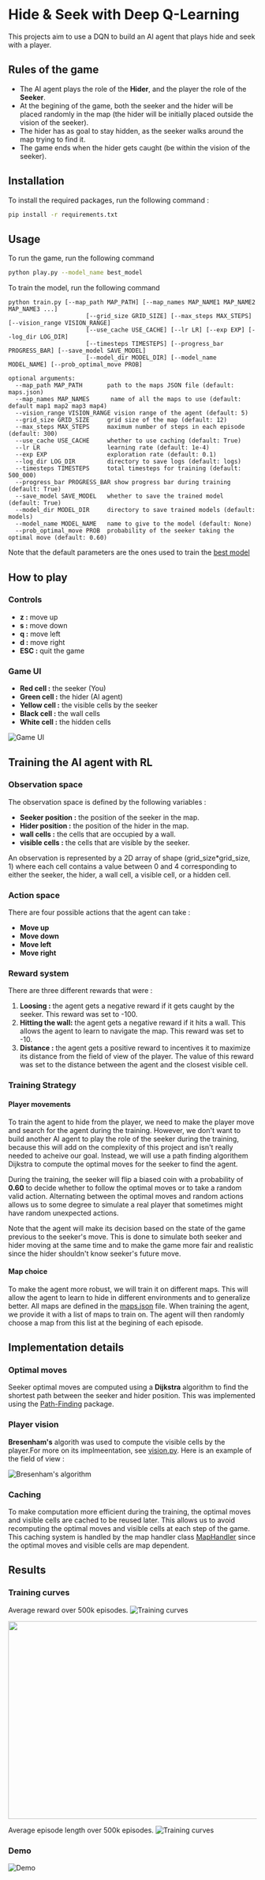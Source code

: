 # Hide & Seek with Deep Q-Learning


This projects aim to use a DQN to build an AI agent that plays hide and seek with a player.

## Rules of the game
- The AI agent plays the role of the **Hider**, and the player the role of the **Seeker**.
- At the begining of the game, both the seeker and the hider will be placed randomly in the map (the hider will be initially placed outside the vision of the seeker).
-  The hider has as goal to stay hidden, as the seeker walks around the map trying to find it.
- The game ends when the hider gets caught (be within the vision of the seeker).

## Installation
To install the required packages, run the following command :
```bash
pip install -r requirements.txt
```

## Usage
To run the game, run the following command 
```bash
python play.py --model_name best_model
```

To train the model, run the following command 
```
python train.py [--map_path MAP_PATH] [--map_names MAP_NAME1 MAP_NAME2 MAP_NAME3 ...] 
                      [--grid_size GRID_SIZE] [--max_steps MAX_STEPS] [--vision_range VISION_RANGE]
                      [--use_cache USE_CACHE] [--lr LR] [--exp EXP] [--log_dir LOG_DIR]
                      [--timesteps TIMESTEPS] [--progress_bar PROGRESS_BAR] [--save_model SAVE_MODEL]
                      [--model_dir MODEL_DIR] [--model_name MODEL_NAME] [--prob_optimal_move PROB]

optional arguments:
  --map_path MAP_PATH       path to the maps JSON file (default: maps.json)
  --map_names MAP_NAMES      name of all the maps to use (default: default map1 map2 map3 map4)
  --vision_range VISION_RANGE vision range of the agent (default: 5)
  --grid_size GRID_SIZE     grid size of the map (default: 12)
  --max_steps MAX_STEPS     maximum number of steps in each episode (default: 300)
  --use_cache USE_CACHE     whether to use caching (default: True)
  --lr LR                   learning rate (default: 1e-4)
  --exp EXP                 exploration rate (default: 0.1)
  --log_dir LOG_DIR         directory to save logs (default: logs)
  --timesteps TIMESTEPS     total timesteps for training (default: 500_000)
  --progress_bar PROGRESS_BAR show progress bar during training (default: True)
  --save_model SAVE_MODEL   whether to save the trained model (default: True)
  --model_dir MODEL_DIR     directory to save trained models (default: models)
  --model_name MODEL_NAME   name to give to the model (default: None)
  --prob_optimal_move PROB  probability of the seeker taking the optimal move (default: 0.60)
```

Note that the default parameters are the ones used to train the [best model](models/best_model)

## How to play

### Controls
- **z :** move up
- **s :** move down
- **q :** move left
- **d :** move right
- **ESC :** quit the game

### Game UI
- **Red cell :** the seeker (You)
- **Green cell :** the hider (AI agent)
- **Yellow cell :** the visible cells by the seeker
- **Black cell :** the wall cells
- **White cell :** the hidden cells

![Game UI](assets/game_ui.png)



## Training the AI agent with RL

### Observation space
The observation space is defined by the following variables :
- **Seeker position :** the position of the seeker in the map.
- **Hider position :** the position of the hider in the map.
- **wall cells :** the cells that are occupied by a wall.
- **visible cells :** the cells that are visible by the seeker.

An observation is represented by a 2D array of shape (grid_size*grid_size, 1) where each cell contains a value between 0 and 4 corresponding to either the seeker, the hider, a wall cell, a visible cell, or a hidden cell.


### Action space
There are four possible actions that the agent can take :
- **Move up**
- **Move down**
- **Move left**
- **Move right**

### Reward system
There are three different rewards that were :
1. **Loosing :** the agent gets a negative reward if it gets caught by the seeker. This reward was set to -100.
2. **Hitting the wall:** the agent gets a negative reward if it hits a wall. This allows the agent to learn to navigate the map. This reward was set to -10.
3. **Distance :** the agent gets a positive reward to incentives it to maximize its distance from the field of view of the player. The value of this reward was set to the distance between the agent and the closest visible cell.

### Training Strategy

#### Player movements
To train the agent to hide from the player, we need to make the player move and search for the agent during the training. However, we don't want to build another AI agent to play the role of the seeker during the training, because this will add on the complexity of this project and isn't really needed to acheive our goal. Instead, we will use a path finding algorithem Dijkstra to compute the optimal moves for the seeker to find the agent. 

During the training, the seeker will flip a biased coin with a probability of **0.60** to decide whether to follow the optimal moves or to take a random valid action. Alternating between the optimal moves and random actions allows us to some degree to simulate a real player that sometimes might have random unexpected actions.

Note that the agent will make its decision based on the state of the game previous to the seeker's move. This is done to simulate both seeker and hider moving at the same time and to make the game more fair and realistic since the hider shouldn't know seeker's future move.

#### Map choice
To make the agent more robust, we will train it on different maps. This will allow the agent to learn to hide in different environments and to generalize better. All maps are defined in the [maps.json](src/maps.json) file. When training the agent, we provide it with a list of maps to train on. The agent will then randomly choose a map from this list at the begining of each episode.

<!-- Training Strategy -->


## Implementation details

### Optimal moves 
Seeker optimal moves are computed using a **Dijkstra** algorithm to find the shortest path between the seeker and hider position. This was implemented using the
[Path-Finding](https://pypi.org/project/pathfinding/) package.

### Player vision
**Bresenham's** algorith was used to compute the visible cells by the player.For more on its implmeentation, see [vision.py](src/utils/vision.py). Here is an example of the field of view :

![Bresenham's algorithm](assets/Bresenham.png)


### Caching
To make computation more efficient during the training, the optimal moves and visible cells are cached to be reused later. This allows us to avoid recomputing the optimal moves and visible cells at each step of the game. This caching system is handled by the map handler class [MapHandler](src/handlers/map_handler.py) since the optimal moves and visible cells are map dependent.

## Results

### Training curves

Average reward over 500k episodes.
![Training curves](assets/ep_rew_mean.png)
<!-- control the size of the plots -->
<img src="assets/ep_rew_mean.png" width="800" height="400">

Average episode length over 500k episodes.
![Training curves](assets/ep_len_mean.png)

### Demo

![Demo](assets/demo.gif)





